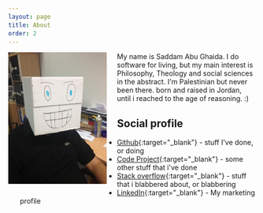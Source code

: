 ```yaml
---
layout: page
title: About
order: 2
---
```


<p>
<img src="/assets/sghaida.jpg" width="200" alt="sghaida" style="float: left; margin: 0 1.5em 15px 0; min-width: 150px; max-width: 45%" />

My name is Saddam Abu Ghaida. I do software for living, but my main interest is Philosophy, Theology and social sciences in the abstract. I'm Palestinian but never been there. born and raised in Jordan, until i reached to the age of reasoning. :) 
</p>

## Social profile

* [Github](https://github.com/sghaida){:target="_blank"} - stuff I've done, or doing
* [Code Project](https://www.codeproject.com/script/Membership/View.aspx?mid=7086044){:target="_blank"} - some other stuff that i've done
* [Stack overflow](https://stackoverflow.com/users/433646/saddam-abu-ghaida){:target="_blank"} - stuff that i blabbered about, or blabbering 
* [LinkedIn](http://www.linkedin.com/in/sghaida){:target="_blank"} - My marketing profile
